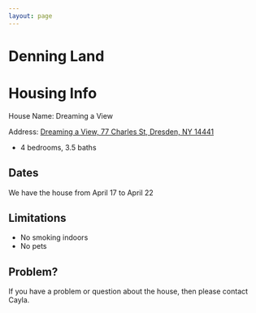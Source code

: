 ```yaml
---
layout: page
---
```

# Denning Land

# Housing Info

House Name: Dreaming a View

Address: [Dreaming a View, 77 Charles St, Dresden, NY 14441](https://goo.gl/maps/sJWsM83KwsS2)

* 4 bedrooms, 3.5 baths

## Dates
We have the house from April 17 to April 22


## Limitations 
* No smoking indoors
* No pets


## Problem? 

If you have a problem or question about the house, then please contact Cayla. 
